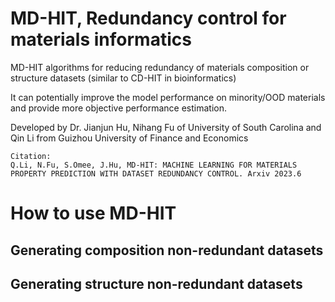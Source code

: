 # MD-HIT, Redundancy control for materials informatics
MD-HIT algorithms for reducing redundancy of materials composition or structure datasets (similar to CD-HIT in bioinformatics)

It can potentially improve the model performance on minority/OOD materials and provide more objective performance estimation.

Developed by Dr. Jianjun Hu, Nihang Fu of University of South Carolina and Qin Li from Guizhou University of Finance and Economics

```
Citation:
Q.Li, N.Fu, S.Omee, J.Hu, MD-HIT: MACHINE LEARNING FOR MATERIALS PROPERTY PREDICTION WITH DATASET REDUNDANCY CONTROL. Arxiv 2023.6

```

# How to use MD-HIT

## Generating composition non-redundant datasets


## Generating structure non-redundant datasets

